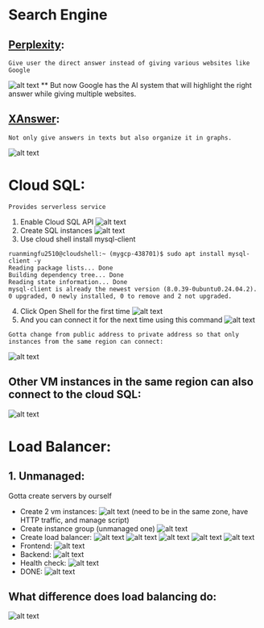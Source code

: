 # Search Engine
## [Perplexity](https://www.perplexity.ai/):
```
Give user the direct answer instead of giving various websites like Google
```
![alt text](image-24.png)
** But now Google has the AI system that will highlight the right answer while giving multiple websites.

## [XAnswer](https://www.xanswer.com/):
```
Not only give answers in texts but also organize it in graphs.
```
![alt text](image-25.png)

# Cloud SQL:
```
Provides serverless service
```
1. Enable Cloud SQL API
![alt text](image-27.png)
2. Create SQL instances
![alt text](image-26.png)
3. Use cloud shell install mysql-client
```
ruanmingfu2510@cloudshell:~ (mygcp-438701)$ sudo apt install mysql-client -y
Reading package lists... Done
Building dependency tree... Done
Reading state information... Done
mysql-client is already the newest version (8.0.39-0ubuntu0.24.04.2).
0 upgraded, 0 newly installed, 0 to remove and 2 not upgraded.
```
4. Click Open Shell for the first time
![alt text](image-28.png)
5. And you can connect it for the next time using this command 
![alt text](image-29.png)

```
Gotta change from public address to private address so that only instances from the same region can connect:
```
![alt text](image-31.png)
## Other VM instances in the same region can also connect to the cloud SQL:
![alt text](image-30.png)
# Load Balancer:
## 1. Unmanaged:
Gotta create servers by ourself
* Create 2 vm instances:
![alt text](image-32.png)
(need to be in the same zone, have HTTP traffic, and manage script)
* Create instance group (unmanaged one)
![alt text](image-33.png)
* Create load balancer:
![alt text](image-34.png)
![alt text](image-35.png)
![alt text](image-36.png)
![alt text](image-37.png)
![alt text](image-38.png)
* Frontend:
![alt text](image-39.png)
* Backend:
![alt text](image-40.png)
* Health check:
![alt text](image-41.png)
* DONE:
![alt text](image-42.png)
## What difference does load balancing do:
![alt text](image-43.png)